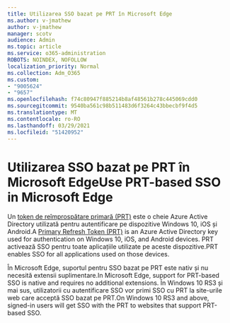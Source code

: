 ```yaml
---
title: Utilizarea SSO bazat pe PRT în Microsoft Edge
ms.author: v-jmathew
author: v-jmathew
manager: scotv
audience: Admin
ms.topic: article
ms.service: o365-administration
ROBOTS: NOINDEX, NOFOLLOW
localization_priority: Normal
ms.collection: Adm_O365
ms.custom:
- "9005624"
- "9657"
ms.openlocfilehash: f74c80947f885214b8af48561b278c445069cdd0
ms.sourcegitcommit: 9540ba561c98b511483d6f3264c43bbecbf9f4d5
ms.translationtype: MT
ms.contentlocale: ro-RO
ms.lasthandoff: 03/29/2021
ms.locfileid: "51420952"
---
```

# <a name="use-prt-based-sso-in-microsoft-edge"></a><span data-ttu-id="8c020-102">Utilizarea SSO bazat pe PRT în Microsoft Edge</span><span class="sxs-lookup"><span data-stu-id="8c020-102">Use PRT-based SSO in Microsoft Edge</span></span>

<span data-ttu-id="8c020-103">Un [token de reîmprospătare primară (PRT)](https://go.microsoft.com/fwlink/?linkid=2133632) este o cheie Azure Active Directory utilizată pentru autentificare pe dispozitive Windows 10, iOS și Android.</span><span class="sxs-lookup"><span data-stu-id="8c020-103">A [Primary Refresh Token (PRT)](https://go.microsoft.com/fwlink/?linkid=2133632) is an Azure Active Directory key used for authentication on Windows 10, iOS, and Android devices.</span></span> <span data-ttu-id="8c020-104">PRT activează SSO pentru toate aplicațiile utilizate pe aceste dispozitive.</span><span class="sxs-lookup"><span data-stu-id="8c020-104">PRT enables SSO for all applications used on those devices.</span></span>

<span data-ttu-id="8c020-105">În Microsoft Edge, suportul pentru SSO bazat pe PRT este nativ și nu necesită extensii suplimentare.</span><span class="sxs-lookup"><span data-stu-id="8c020-105">In Microsoft Edge, support for PRT-based SSO is native and requires no additional extensions.</span></span> <span data-ttu-id="8c020-106">În Windows 10 RS3 și mai sus, utilizatorii cu autentificare SSO vor primi SSO cu PRT la site-urile web care acceptă SSO bazat pe PRT.</span><span class="sxs-lookup"><span data-stu-id="8c020-106">On Windows 10 RS3 and above, signed-in users will get SSO with the PRT to websites that support PRT-based SSO.</span></span>
